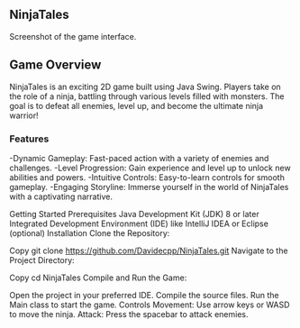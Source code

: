 ## NinjaTales

Screenshot of the game interface.

## Game Overview
NinjaTales is an exciting 2D game built using Java Swing. 
Players take on the role of a ninja, battling through various levels filled with monsters. The goal is to defeat all enemies, level up, and become the ultimate ninja warrior!

### Features
-Dynamic Gameplay: Fast-paced action with a variety of enemies and challenges.
-Level Progression: Gain experience and level up to unlock new abilities and powers.
-Intuitive Controls: Easy-to-learn controls for smooth gameplay.
-Engaging Storyline: Immerse yourself in the world of NinjaTales with a captivating narrative.

Getting Started
Prerequisites
Java Development Kit (JDK) 8 or later
Integrated Development Environment (IDE) like IntelliJ IDEA or Eclipse (optional)
Installation
Clone the Repository:

Copy
git clone https://github.com/Davidecpp/NinjaTales.git
Navigate to the Project Directory:

Copy
cd NinjaTales
Compile and Run the Game:

Open the project in your preferred IDE.
Compile the source files.
Run the Main class to start the game.
Controls
Movement: Use arrow keys or WASD to move the ninja.
Attack: Press the spacebar to attack enemies.
